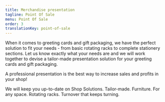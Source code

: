 ```yaml
---
title: Merchandise presentation
tagline: Point Of Sale
menu: Point Of Sale
order: 3
translationKey: point-of-sale
---
```

When it comes to greeting cards and gift packaging, we have the perfect solution to fit your needs - from basic rotating racks to complete stationery sections. Let us know exactly what your needs are and we will work together to devise a tailor-made presentation solution for your greeting cards and gift packaging.

A professional presentation is the best way to increase sales and profits in your shop!

We will keep you up-to-date on Shop Solutions. Tailor-made. Furniture. For any space. Rotating racks. Turnover that keeps turning.
